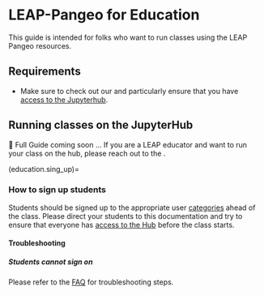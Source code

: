 # LEAP-Pangeo for Education

This guide is intended for folks who want to run classes using the LEAP Pangeo resources.

## Requirements

- Make sure to check out our [](tutorial.getting_started) and particularly ensure that you have [access to the Jupyterhub](hub.access).

## Running classes on the JupyterHub

🚧 Full Guide coming soon ... If you are a LEAP educator and want to run your class on the hub, please reach out to the [](support.data_compute_team).

(education.sing_up)=

### How to sign up students

Students should be signed up to the appropriate user [categories](users.categories) ahead of the class. Please direct your students to this documentation and try to ensure that everyone has [access to the Hub](hub:server:login) before the class starts.

#### Troubleshooting

##### Students cannot sign on

Please refer to the [FAQ](faq.cannot-log-into-hub) for troubleshooting steps.
